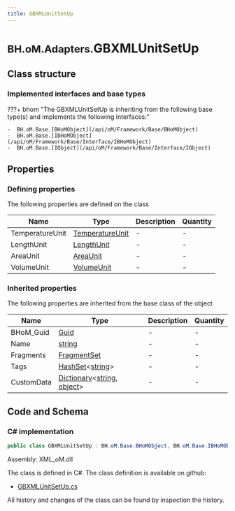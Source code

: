 ```yaml
---
title: GBXMLUnitSetUp
---
```


# <small>BH.oM.Adapters.</small>**GBXMLUnitSetUp**



## Class structure

### Implemented interfaces and base types

???+ bhom "The GBXMLUnitSetUp is inheriting from the following base type(s) and implements the following interfaces:"

    -  BH.oM.Base.[BHoMObject](/api/oM/Framework/Base/BHoMObject)
    -  BH.oM.Base.[IBHoMObject](/api/oM/Framework/Base/Interface/IBHoMObject)
    -  BH.oM.Base.[IObject](/api/oM/Framework/Base/Interface/IObject)


## Properties



### Defining properties

The following properties are defined on the class

| Name             | Type             | Description      | Quantity         |
|------------------|------------------|------------------|------------------|
| TemperatureUnit | [TemperatureUnit](/api/oM/Adapter/Adapters.XML/GBXML/Enums/TemperatureUnit) | - | - |
| LengthUnit | [LengthUnit](/api/oM/Adapter/Adapters.XML/GBXML/Enums/LengthUnit) | - | - |
| AreaUnit | [AreaUnit](/api/oM/Adapter/Adapters.XML/GBXML/Enums/AreaUnit) | - | - |
| VolumeUnit | [VolumeUnit](/api/oM/Adapter/Adapters.XML/GBXML/Enums/VolumeUnit) | - | - |


### Inherited properties
The following properties are inherited from the base class of the object

| Name             | Type             | Description      | Quantity         |
|------------------|------------------|------------------|------------------|
| BHoM_Guid | [Guid](https://learn.microsoft.com/en-us/dotnet/api/System.Guid?view=netstandard-2.0) | - | - |
| Name | [string](https://learn.microsoft.com/en-us/dotnet/api/System.String?view=netstandard-2.0) | - | - |
| Fragments | [FragmentSet](/api/oM/Framework/Base/FragmentSet) | - | - |
| Tags | [HashSet](https://learn.microsoft.com/en-us/dotnet/api/System.Collections.Generic.HashSet-1?view=netstandard-2.0)&lt;[string](https://learn.microsoft.com/en-us/dotnet/api/System.String?view=netstandard-2.0)&gt; | - | - |
| CustomData | [Dictionary](https://learn.microsoft.com/en-us/dotnet/api/System.Collections.Generic.Dictionary-2?view=netstandard-2.0)&lt;[string](https://learn.microsoft.com/en-us/dotnet/api/System.String?view=netstandard-2.0), [object](https://learn.microsoft.com/en-us/dotnet/api/System.Object?view=netstandard-2.0)&gt; | - | - |


## Code and Schema

### C# implementation

``` C# title="C#"
public class GBXMLUnitSetUp : BH.oM.Base.BHoMObject, BH.oM.Base.IBHoMObject, BH.oM.Base.IObject
```

Assembly: XML_oM.dll

The class is defined in C#. The class definition is available on github:

- [GBXMLUnitSetUp.cs](https://github.com/BHoM/XML_Toolkit/blob/develop/XML_oM/GBXML\GBXMLUnitSetUp.cs)

All history and changes of the class can be found by inspection the history.
